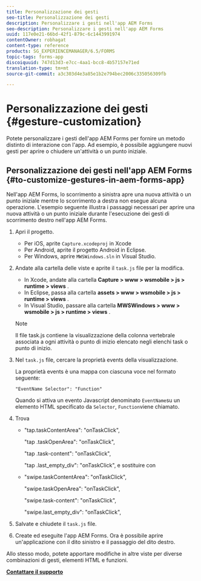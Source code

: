 ```yaml
---
title: Personalizzazione dei gesti
seo-title: Personalizzazione dei gesti
description: Personalizzare i gesti nell'app AEM Forms
seo-description: Personalizzare i gesti nell'app AEM Forms
uuid: 117e0e21-66bd-42f1-879c-6c1443991974
contentOwner: robhagat
content-type: reference
products: SG_EXPERIENCEMANAGER/6.5/FORMS
topic-tags: forms-app
discoiquuid: 747d13d3-e7cc-4aa1-bcc8-4b57157e71ed
translation-type: tm+mt
source-git-commit: a3c303d4e3a85e1b2e794bec2006c335056309fb

---
```



# Personalizzazione dei gesti {#gesture-customization}

Potete personalizzare i gesti dell&#39;app AEM Forms per fornire un metodo distinto di interazione con l&#39;app. Ad esempio, è possibile aggiungere nuovi gesti per aprire o chiudere un&#39;attività o un punto iniziale.

## Personalizzazione dei gesti nell&#39;app AEM Forms {#to-customize-gestures-in-aem-forms-app}

Nell&#39;app AEM Forms, lo scorrimento a sinistra apre una nuova attività o un punto iniziale mentre lo scorrimento a destra non esegue alcuna operazione. L&#39;esempio seguente illustra i passaggi necessari per aprire una nuova attività o un punto iniziale durante l&#39;esecuzione dei gesti di scorrimento destro nell&#39;app AEM Forms.

1. Apri il progetto.

   * Per iOS, aprite `Capture.xcodeproj` in Xcode
   * Per Android, aprite il progetto Android in Eclipse.
   * Per Windows, aprire `MWSWindows.sln` in Visual Studio.

1. Andate alla cartella delle viste e aprite il `task.js` file per la modifica.

   * In Xcode, andate alla cartella **Capture > www > wsmobile > js > runtime > views** .
   * In Eclipse, passa alla cartella **assets > www > wsmobile > js > runtime > views** .
   * In Visual Studio, passare alla cartella **MWSWindows > www > wsmobile > js > runtime > views** .
   >[!NOTE]
   >
   >Il file task.js contiene la visualizzazione della colonna vertebrale associata a ogni attività o punto di inizio elencato negli elenchi task o punto di inizio.

1. Nel `task.js` file, cercare la proprietà events della visualizzazione.

   La proprietà events è una mappa con ciascuna voce nel formato seguente:

   `"EventName Selector": "Function"`

   Quando si attiva un evento Javascript denominato `EventName`su un elemento HTML specificato da `Selector`, `Function`viene chiamato.

1. Trova

   * &quot;tap.taskContentArea&quot;: &quot;onTaskClick&quot;,

      &quot;tap .taskOpenArea&quot;: &quot;onTaskClick&quot;,

      &quot;tap .task-content&quot;: &quot;onTaskClick&quot;,

      &quot;tap .last_empty_div&quot;: &quot;onTaskClick&quot;,
   e sostituire con

   * &quot;swipe.taskContentArea&quot;: &quot;onTaskClick&quot;,

      &quot;swipe.taskOpenArea&quot;: &quot;onTaskClick&quot;,

      &quot;swipe.task-content&quot;: &quot;onTaskClick&quot;,

      &quot;swipe.last_empty_div&quot;: &quot;onTaskClick&quot;,


1. Salvate e chiudete il `task.js` file.
1. Create ed eseguite l&#39;app AEM Forms. Ora è possibile aprire un&#39;applicazione con il dito sinistro e il passaggio del dito destro.

Allo stesso modo, potete apportare modifiche in altre viste per diverse combinazioni di gesti, elementi HTML e funzioni.

**[Contattare il supporto](https://www.adobe.com/account/sign-in.supportportal.html)**
